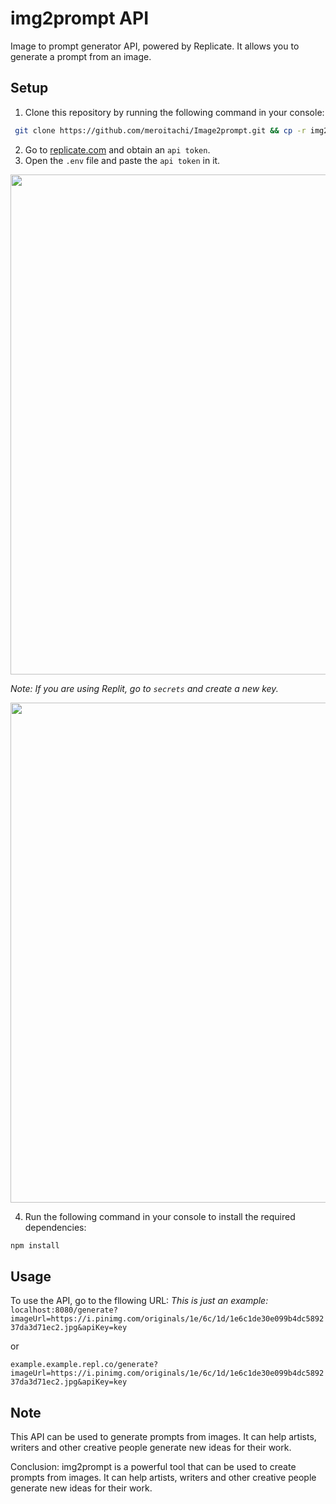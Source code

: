 # img2prompt API

Image to prompt generator API, powered by Replicate. It allows you to generate a prompt from an image.
## Setup
1. Clone this repository by running the following command in your console:
```bash
 git clone https://github.com/meroitachi/Image2prompt.git && cp -r img2prompt/. . && rm -rf img2prompt
 ```
2. Go to [replicate.com](https://replicate.com/account/api-tokens) and obtain an ``api token``.
3. Open the ``.env`` file and paste the `api token` in it.

<img src="https://i.postimg.cc/59p97pmR/Picsart-23-11-01-03-32-43-529.jpg" width="800"/>



*Note: If you are using Replit, go to `secrets` and create a new key.* 

<img src="https://i.postimg.cc/8cy17P5S/Picsart-23-11-01-03-47-36-969.png" width="800"/>


4. Run the following command in your console to install the required dependencies:
```bash
npm install
```
## Usage
To use the API, go to the fllowing URL:
*This is just an example:*
`localhost:8080/generate?imageUrl=https://i.pinimg.com/originals/1e/6c/1d/1e6c1de30e099b4dc589237da3d71ec2.jpg&apiKey=key` 

or 

`example.example.repl.co/generate?imageUrl=https://i.pinimg.com/originals/1e/6c/1d/1e6c1de30e099b4dc589237da3d71ec2.jpg&apiKey=key`

## Note
This API can be used to generate prompts from images. It can help artists, writers and other creative people generate new ideas for their work.

Conclusion:
img2prompt is a powerful tool that can be used to create prompts from images. It can help artists, writers and other creative people generate new ideas for their work.
